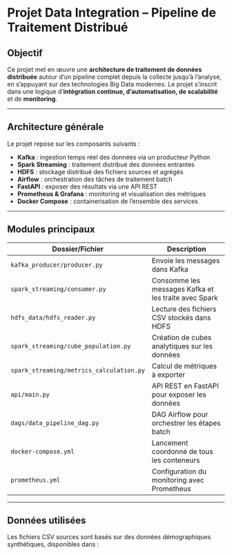 #  Projet Data Integration – Pipeline de Traitement Distribué

##  Objectif

Ce projet met en œuvre une **architecture de traitement de données distribuée** autour d’un pipeline complet depuis la collecte jusqu’à l’analyse, en s’appuyant sur des technologies Big Data modernes. Le projet s’inscrit dans une logique d’**intégration continue, d’automatisation, de scalabilité** et de **monitoring**.

---

##  Architecture générale

Le projet repose sur les composants suivants :

- **Kafka** : ingestion temps réel des données via un producteur Python
- **Spark Streaming** : traitement distribué des données entrantes
- **HDFS** : stockage distribué des fichiers sources et agrégés
- **Airflow** : orchestration des tâches de traitement batch
- **FastAPI** : exposer des résultats via une API REST
- **Prometheus & Grafana** : monitoring et visualisation des métriques
- **Docker Compose** : containerisation de l’ensemble des services

---

##  Modules principaux

| Dossier/Fichier | Description |
|------------------|-------------|
| `kafka_producer/producer.py` | Envoie les messages dans Kafka |
| `spark_streaming/consumer.py` | Consomme les messages Kafka et les traite avec Spark |
| `hdfs_data/hdfs_reader.py` | Lecture des fichiers CSV stockés dans HDFS |
| `spark_streaming/cube_population.py` | Création de cubes analytiques sur les données |
| `spark_streaming/metrics_calculation.py` | Calcul de métriques à exporter |
| `api/main.py` | API REST en FastAPI pour exposer les données |
| `dags/data_pipeline_dag.py` | DAG Airflow pour orchestrer les étapes batch |
| `docker-compose.yml` | Lancement coordonné de tous les conteneurs |
| `prometheus.yml` | Configuration du monitoring avec Prometheus |

---

##  Données utilisées

Les fichiers CSV sources sont basés sur des données démographiques synthétiques, disponibles dans :

